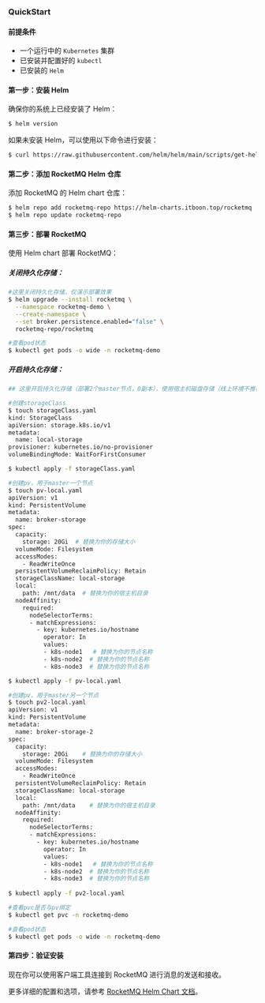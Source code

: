 ### QuickStart

#### 前提条件

- 一个运行中的 `Kubernetes` 集群
- 已安装并配置好的 `kubectl`
- 已安装的 `Helm`

#### 第一步：安装 Helm

确保你的系统上已经安装了 Helm：

```bash
$ helm version
```

如果未安装 Helm，可以使用以下命令进行安装：

```bash
$ curl https://raw.githubusercontent.com/helm/helm/main/scripts/get-helm-3 | bash
```

#### 第二步：添加 RocketMQ Helm 仓库

添加 RocketMQ 的 Helm chart 仓库：

```bash
$ helm repo add rocketmq-repo https://helm-charts.itboon.top/rocketmq
$ helm repo update rocketmq-repo
```

#### 第三步：部署 RocketMQ

使用 Helm chart 部署 RocketMQ：

##### 关闭持久化存储：

```bash
#这里关闭持久化存储，仅演示部署效果
$ helm upgrade --install rocketmq \
  --namespace rocketmq-demo \
  --create-namespace \
  --set broker.persistence.enabled="false" \
  rocketmq-repo/rocketmq

#查看pod状态
$ kubectl get pods -o wide -n rocketmq-demo
```



##### 开启持久化存储：

```bash
## 这里开启持久化存储（部署2个master节点，0副本），使用宿主机磁盘存储（线上环境不推荐），仅演示部署效果 ##

#创建storageClass
$ touch storageClass.yaml
kind: StorageClass
apiVersion: storage.k8s.io/v1
metadata:                                                                                                                                                                      
  name: local-storage
provisioner: kubernetes.io/no-provisioner
volumeBindingMode: WaitForFirstConsumer

$ kubectl apply -f storageClass.yaml

#创建pv，用于master一个节点
$ touch pv-local.yaml 
apiVersion: v1
kind: PersistentVolume
metadata:
  name: broker-storage
spec:
  capacity:
    storage: 20Gi  # 替换为你的存储大小
  volumeMode: Filesystem
  accessModes:
    - ReadWriteOnce
  persistentVolumeReclaimPolicy: Retain
  storageClassName: local-storage
  local:
    path: /mnt/data  # 替换为你的宿主机目录
  nodeAffinity:
    required:
      nodeSelectorTerms:
      - matchExpressions:
        - key: kubernetes.io/hostname
          operator: In
          values:
          - k8s-node1   # 替换为你的节点名称
          - k8s-node2  # 替换为你的节点名称
          - k8s-node3  # 替换为你的节点名称

$ kubectl apply -f pv-local.yaml  

#创建pv，用于master另一个节点
$ touch pv2-local.yaml 
apiVersion: v1
kind: PersistentVolume
metadata:
  name: broker-storage-2
spec:
  capacity:
    storage: 20Gi    # 替换为你的存储大小
  volumeMode: Filesystem
  accessModes:
    - ReadWriteOnce
  persistentVolumeReclaimPolicy: Retain
  storageClassName: local-storage
  local:
    path: /mnt/data    # 替换为你的宿主机目录
  nodeAffinity:
    required:
      nodeSelectorTerms:
      - matchExpressions:
        - key: kubernetes.io/hostname
          operator: In
          values:
          - k8s-node1   # 替换为你的节点名称
          - k8s-node2  # 替换为你的节点名称
          - k8s-node3  # 替换为你的节点名称
        
$ kubectl apply -f pv2-local.yaml 

#查看pvc是否与pv绑定
$ kubectl get pvc -n rocketmq-demo

#查看pod状态
$ kubectl get pods -o wide -n rocketmq-demo
```



#### 第四步：验证安装

现在你可以使用客户端工具连接到 RocketMQ 进行消息的发送和接收。





更多详细的配置和选项，请参考 [RocketMQ Helm Chart 文档](https://github.com/itboon/rocketmq-helm)。
